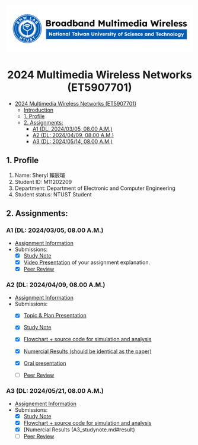![](./assets/lab-logo.jpg)

# <center> 2024 Multimedia Wireless Networks (ET5907701) </center>

- [ 2024 Multimedia Wireless Networks (ET5907701) ](#-2024-multimedia-wireless-networks-et5907701-)
  - [Introduction](#introduction)
  - [1. Profile](#1-profile)
  - [2. Assignments:](#2-assignments)
    - [A1 (DL: 2024/03/05, 08.00 A.M.)](#a1-dl-20240305-0800-am)
    - [A2 (DL: 2024/04/09, 08.00 A.M.)](#a2-dl-20240409-0800-am)
    - [A3 (DL: 2024/05/14, 08.00 A.M.)](#a3-dl-20240514-0800-am)

## 1. Profile
1. Name: Sheryl 賴辰瑄
2. Student ID: M11202209
3. Department: Department of Electronic and Computer Engineering
4. Student status: NTUST Student

## 2. Assignments:

### A1 (DL: 2024/03/05, 08.00 A.M.)
- [Assignment Information](https://github.com/bmw-ece-ntust/multimedia-wireless-network?tab=readme-ov-file#a1-deadline-35-0800-am)
- Submissions:
  - [x] [Study Note](A1_sutdynote.md)
  - [x] [Video Presentation](https://youtu.be/2fO4ewDAJis) of your assignment explanation.
  - [x] [Peer Review](https://forms.gle/tPVAdfAc4hBiUtg88)

### A2 (DL: 2024/04/09, 08.00 A.M.)
- [Assignment Information](https://github.com/bmw-ece-ntust/multimedia-wireless-network?tab=readme-ov-file#a2-deadline-49-0800-am)
- Submissions:
  - [x] [Topic & Plan Presentation](https://docs.google.com/presentation/d/1SwACEGBQqbC-3deGir2FMBVQett9OIGmw7HxyJqC7oM/edit?usp=sharing) 
  - [X] [Study Note](A2_studynote.md)
  - [x] [Flowchart + source code for simulation and analysis](A2_studynote.md#flowchart--code)
  - [x] [Numercial Results (should be identical as the paper)](A2_studynote.md#result)
  - [X] [Oral presentation](https://youtu.be/fThkmxPrWt0)
  - [ ] [Peer Review](https://forms.gle/njd22Apu7ZGTbKzJ7)


### A3 (DL: 2024/05/21, 08.00 A.M.)
- [Assignement Information](https://github.com/bmw-ece-ntust/multimedia-wireless-network?tab=readme-ov-file#a3-deadline-514-0800-am)
- Submissions:
  - [x] [Study Note](A3_studynote.md)
  - [x] [Flowchart + source code for simulation and analysis](A3_studynote.md#flowchart--code)
  - [x] [Numercial Results (A3_studynote.md#result)
  - [ ] [Peer Review](https://forms.gle/yVtjYqxZyRgcjbeE8)
